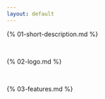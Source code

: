 ```yaml
---
layout: default
---
```

{% 01-short-description.md %}

<br>

{% 02-logo.md %}

<br>

{% 03-features.md %}
